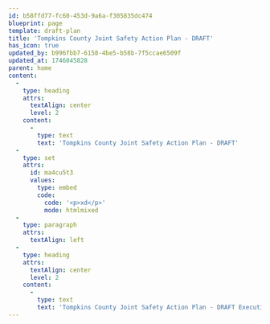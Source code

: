 ```yaml
---
id: b58ffd77-fc60-453d-9a6a-f305835dc474
blueprint: page
template: draft-plan
title: 'Tompkins County Joint Safety Action Plan - DRAFT'
has_icon: true
updated_by: b996fbb7-6158-4be5-b58b-7f5ccae6509f
updated_at: 1746045828
parent: home
content:
  -
    type: heading
    attrs:
      textAlign: center
      level: 2
    content:
      -
        type: text
        text: 'Tompkins County Joint Safety Action Plan - DRAFT'
  -
    type: set
    attrs:
      id: ma4cu5t3
      values:
        type: embed
        code:
          code: '<p>xd</p>'
          mode: htmlmixed
  -
    type: paragraph
    attrs:
      textAlign: left
  -
    type: heading
    attrs:
      textAlign: center
      level: 2
    content:
      -
        type: text
        text: 'Tompkins County Joint Safety Action Plan - DRAFT Executive Summary'
---
```

